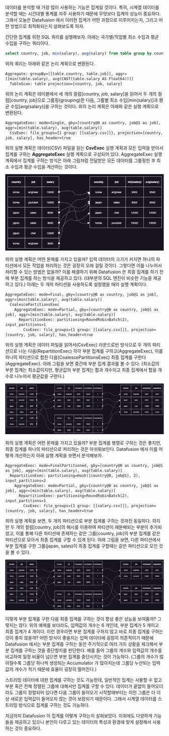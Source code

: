 데이터를 분석할 때 가장 많이 사용하는 기능은 집계일 것이다. 특히, 시계열 데이터를 분석할 때는 시간대별 통계를 자주 사용하기 때문에 무엇보다 집계의 성능이 중요하다. 그래서 오늘은 Datafusion 에서 이러한 집계가 어떤 과정으로 이루어지는지, 그리고 어떤 방법으로 최적화되는지 살펴보도록 하자.

간단한 집계를 위한 SQL 쿼리를 실행해보자. 아래는 국가별/직업별 최소 수입과 평균 수입을 구하는 쿼리이다.

```sql
select country, job, min(salary), avg(salary) from table group by country, job
```

위의 쿼리는 아래와 같은 논리 계획으로 변환된다.

```
Aggregate: groupBy=[[table.country, table.job]], aggr=[[min(table.salary), avg(CAST(table.salary AS Float64))]]
  TableScan: table projection=[country, job, salary]
```

위의 논리 계획은 테이블에서 세 개의 컬럼[country, job, salary]을 읽어서 두 개의 컬럼[country, job]으로 그룹핑(grouping)한 다음, 그룹별 최소 수입[min(salary)]과 평균 수입[avg(salary)]을 구하는 것이다. 위의 논리 계획은 아래와 같은 실행 계획으로 변환된다.

```
AggregateExec: mode=Single, gby=[country@0 as country, job@1 as job], aggr=[min(table.salary), avg(table.salary)]
  CsvExec: file_groups={1 group: [[salary.csv]]}, projection=[country, job, salary], has_header=true
```

위의 실행 계획은 데이터(CSV) 파일을 읽는 **CsvExec** 실행 계획과 모든 입력을 받아서 집계를 구하는 **AggregateExec** 실행 계획으로 구성되어 있다. AggregateExec 실행 계획에서 집계를 구하는 방식은 아래 그림처럼 전달받은 모든 데이터를 그룹핑한 후 최소 수입과 평균 수입을 계산하는 것이다.

![aggregate0.png](./aggregate0.png)

위의 실행 계획은 어떤 문제를 가지고 있을까? 입력 데이터의 크기가 커지면 하나의 파티션에서 모든 작업을 처리하는 것은 굉장히 오래 걸릴 것이다. 그렇다면 이를 나누어서 처리할 수 있는 방법은 없을까? 이를 해결하기 위해 Datafusion 은 최종 집계를 하기 전에 부분 집계를 하는 방식을 제공하고 있다. (대부분의 SQL 엔진이 비슷한 기능을 제공하고 있다.) 아래는 두 개의 파티션을 사용하도록 설정했을 때의 실행 계획이다.

```
AggregateExec: mode=Final, gby=[country@0 as country, job@1 as job], aggr=[min(table.salary), avg(table.salary)]
  CoalescePartitionsExec
    AggregateExec: mode=Partial, gby=[country@0 as country, job@1 as job], aggr=[min(table.salary), avg(table.salary)]
      RepartitionExec: partitioning=RoundRobinBatch(2), input_partitions=1
        CsvExec: file_groups={1 group: [[salary.csv]]}, projection=[country, job, salary], has_header=true
```

위의 실행 계획은 데이터 파일을 읽어서(CsvExec) 라운드로빈 방식으로 두 개의 파티션으로 나눈 다음(RepartitionExec) 각각 부분 집계를 구하고(AggregateExec), 이를 하나의 파티션으로 합친 다음(CoalescePartitionsExec) 최종 집계를 구한다(AggregateExec). 아래 그림을 보면 중간에 부분 집계 결과를 볼 수 있다. (최소값의 부분 집계는 최소값이지만, 평균값의 부분 집계는 합과 개수이고 최종 집계에서 합을 개수로 나누어서 평균값을 구한다.)

![aggregate1.png](./aggregate1.png)

위의 실행 계획은 어떤 문제를 가지고 있을까? 부분 집계를 병렬로 구하는 것은 좋지만, 최종 집계를 하나의 파티션으로 처리하는 것은 아쉬워보인다. Datafusion 에서 이를 어떻게 개선하는지 아래 실행 계획을 보면서 분석해보자.

```
AggregateExec: mode=FinalPartitioned, gby=[country@0 as country, job@1 as job], aggr=[min(table.salary), avg(table.salary)]
  RepartitionExec: partitioning=Hash([country@0, job@1], 2), input_partitions=2
    AggregateExec: mode=Partial, gby=[country@0 as country, job@1 as job], aggr=[min(table.salary), avg(table.salary)]
      RepartitionExec: partitioning=RoundRobinBatch(2), input_partitions=1
        CsvExec: file_groups={1 group: [[salary.csv]]}, projection=[country, job, salary], has_header=true
```

위의 실행 계획을 보면, 두 개의 파티션으로 부분 집계롤 구하는 것까진 동일하다. 하지만 두 개의 컬럼[country, job]의 해시를 이용하여 파티션이 재분배되는 부분이 추가되었고, 이를 통해 다른 파티션에 존재하는 같은 그룹[country, job]의 부분 집계를 같은 파티션으로 모아서 최종 집계를 구할 수 있게 된다. 아래 그림을 보면, 다른 파티션에서 부분 집계를 구한 그룹(japan, sales)이 최종 집계를 구할때는 같은 파티션으로 모인 것을 볼 수 있다.

![aggregate2.png](./aggregate2.png)

이렇게 부분 집계를 구한 다음 최종 집계를 구하는 것이 항상 좋은 성능을 보여줄까? 그렇지는 않다. 위의 예제를 보더라도, 입력값의 개수는 6 개인데, 부분 집계가 5 개이고 최종 집계가 4 개이다. 이런 경우라면 부분 집계를 구하지 않고 바로 최종 집계를 구하는 것이 좋지 않을까? 어떤 방식이 좋을지는 입력 데이터에 굉장히 의존적이기 때문에 Datafusion 에서는 부분 집계를 구하는 동안 주기적으로 여러 가지 상황을 체크해서 부분 집계를 구하는 것을 중단할지를 판단한다. 예를 들어 그룹의 개수와 입력값의 개수를 비교하여 일정 비율이 넘으면 부분 집계를 중단시키는 것이 가능하다. (그룹의 개수가 많아질수록 그룹당 하나씩 생성되는 Accumulator 가 많아지는데 그룹당 누산되는 입력값의 개수가 적기 때문에 효율이 굉장히 떨어진다.)

스트리밍 데이터에 대한 집계를 구하는 것도 가능한데, 일반적인 집계는 사용할 수 없고 부분 혹은 전체 정렬된 그룹에 대해서만 집계를 구할 수 있다. 데이터가 끝없이 들어오더라도 그룹이 정렬되어 있다면 다음 그룹이 들어오기 시작할때부터는 이전 그룹은 더 이상 새로운 입력값이 들어오지 않는 것이 보장되기 때문이다. 그래서 시계열 데이터를 스트리밍 방식으로 집계를 구하는 것도 가능하다.

지금까지 Datafusion 이 집계를 어떻게 구하는지 살펴보았다. 이외에도 다양하게 기능들을 제공하고 있으니 본인이 다루고 있는 데이터의 특성과 환경에 맞게 설정해서 사용하는 것이 중요하다.
